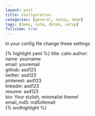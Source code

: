 ```yaml
---
layout: post
title: Configuration
categories: [general, setup, demo]
tags: [demo, calm, dbtek, setup]
fullview: true
---
```


In your config file change these settings

{% highlight yaml %}
title: calm
author:  
  name: yourname  
  email: youremail  
  github: asd123  
  twitter: asd123  
  pinterest: asd123  
  linkedin: asd123  
  resume: asd123  
  bio: Your stylish,  minimalist theme!  
  email_md5: md5ofemail  
{% endhighlight %}